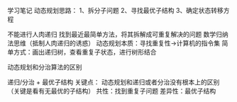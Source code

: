 学习笔记
动态规划思路：
1、拆分子问题
2、寻找最优子结构
3、确定状态转移方程

不能进行人肉递归
找到最近最简单方法，将其拆解成可重复解决的问题
数学归纳法思维（抵制人肉递归的诱惑）
动态规划本质：寻找重复性->计算机的指令集
简单方式：画出递归树，查看重复子状态，进行树形结合

动态规划和分治算法的区别

递归/分治 + 最优子结构
关键点：
动态规划和递归或者分治没有根本上的区别（关键是看有无最优的子结构）
共性：找到重复子问题
差异性：最优子结构
